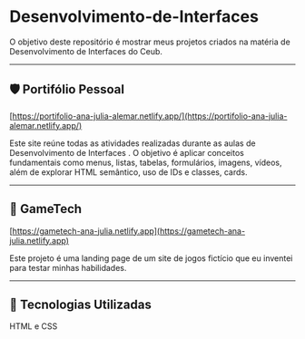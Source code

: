 # Desenvolvimento-de-Interfaces

O objetivo deste repositório é mostrar meus projetos criados na matéria de Desenvolvimento de Interfaces do Ceub.

---

## 🛡️ **Portifólio Pessoal**

[https://portifolio-ana-julia-alemar.netlify.app/](https://portifolio-ana-julia-alemar.netlify.app/)

Este site reúne todas as atividades realizadas durante as aulas de Desenvolvimento de Interfaces . O objetivo é aplicar conceitos fundamentais como menus, listas, tabelas, formulários, imagens, vídeos, além de explorar HTML semântico, uso de IDs e classes, cards.

---

## 🌟 **GameTech**

[https://gametech-ana-julia.netlify.app](https://gametech-ana-julia.netlify.app)

Este projeto é uma landing page de um site de jogos fictício que eu inventei para testar minhas habilidades.

---

## 🚀 **Tecnologias Utilizadas**

HTML e CSS
